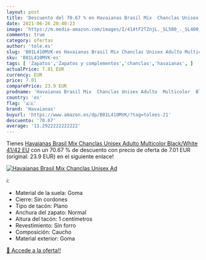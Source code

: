 ```yaml
---
layout: post
title: 'Descuento del 70.67 % en Havaianas Brasil Mix  Chanclas Unisex Ad'
date: 2021-06-26 20:40:23
image: 'https://m.media-amazon.com/images/I/414tF2TZnjL._SL500_._SL400_.jpg'
comments: true
category: ofertas
author: 'tole.es'
slug: 'B01L410MVK-es Havaianas Brasil Mix Chanclas Unisex Adulto Multicolor...'
sku: 'B01L410MVK-es'
tags: [ 'Zapatos','Zapatos y complementos','chanclas','havaianas', ]
actualPrice: 7.01 EUR
currency: EUR
price: 7.01
comparePrice: 23.9 EUR
prodname: 'Havaianas Brasil Mix  Chanclas Unisex Adulto  Multicolor  Black/White   41/42 EU'
country: 'es'
flag: '🇪🇸'
brand: 'Havaianas'
buyurl: 'https://www.amazon.es/dp/B01L410MVK/?tag=tolees-21'
descuento: '70.67'
average: '11.2922222222222'
---
```


Tienes [Havaianas Brasil Mix  Chanclas Unisex Adulto  Multicolor  Black/White   41/42 EU](https://www.amazon.es/dp/B01L410MVK/?tag=tolees-21) con un 70.67 % de descuento con precio de oferta de 7.01 EUR (original: 23.9 EUR) en el siguiente enlace!

[![Havaianas Brasil Mix  Chanclas Unisex Ad](https://m.media-amazon.com/images/I/414tF2TZnjL._SL500_._SL400_.jpg)](https://www.amazon.es/dp/B01L410MVK/?tag=tolees-21)

ℹ️:

- Material de la suela: Goma
- Cierre: Sin cordones
- Tipo de tacón: Plano
- Anchura del zapato: Normal
- Altura del tacón: 1 centímetros
- Revestimiento: Sin forro
- Composición: Caucho
- Material exterior: Goma

[🛒 Accede a la oferta!!](https://www.amazon.es/dp/B01L410MVK/?tag=tolees-21)
